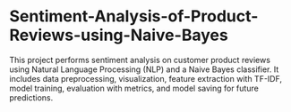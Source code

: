 # Sentiment-Analysis-of-Product-Reviews-using-Naive-Bayes
This project performs sentiment analysis on customer product reviews using Natural Language Processing (NLP) and a Naive Bayes classifier. It includes data preprocessing, visualization, feature extraction with TF-IDF, model training, evaluation with metrics, and model saving for future predictions.
